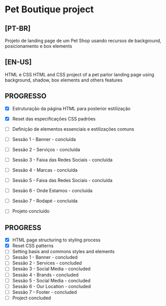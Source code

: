 # Pet Boutique project

## [PT-BR]
Projeto de landing page de um Pet Shop usando recursos de background, posicionamento e box elements

## [EN-US]
HTML e CSS HTML and CSS project of a pet parlor landing page using background, shadow, box elements and others features

## PROGRESSO
- [X] Estruturação da página HTML para posterior estilização
- [X] Reset das especificações CSS padrões
- [ ] Definição de elementos essenciais e estilizações comuns
- [ ] Sessão 1 - Banner - concluída
- [ ] Sessão 2 - Serviços - concluída
- [ ] Sessão 3 - Faixa das Redes Sociais - concluída
- [ ] Sessão 4 - Marcas - concluída
- [ ] Sessão 5 - Faixa das Redes Sociais - concluída
- [ ] Sessão 6 - Onde Estamos - concluída
- [ ] Sessão 7 - Rodapé - concluída
- [ ] Projeto concluído


## PROGRESS
- [X] HTML page structuring to styling process
- [X] Reset CSS patterns
- [ ] Setting basis and commons styles and elements
- [ ] Sessão 1 - Banner - concluded
- [ ] Sessão 2 - Services - concluded
- [ ] Sessão 3 - Social Media - concluded
- [ ] Sessão 4 - Brands - concluded
- [ ] Sessão 5 - Social Media - concluded
- [ ] Sessão 6 - Our Location - concluded
- [ ] Sessão 7 - Footer - concluded
- [ ] Project concluded